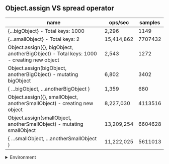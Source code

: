 ## Object.assign VS spread operator

|name|ops/sec|samples|
|-|-|-|
|{...bigObject} - Total keys: 1000|2,296|1149|
|{...smallObject} - Total keys: 2|15,414,862|7707432|
|Object.assign({}, bigObject, anotherBigObject) - Total keys: 1000 - creating new object|2,543|1272|
|Object.assign(bigObject, anotherBigObject) - mutating bigObject|6,802|3402|
|{ ...bigObject, ...anotherBigObject }|1,359|680|
|Object.assign({}, smallObject, anotherSmallObject) - creating new object|8,227,030|4113516|
|Object.assign(smallObject, anotherSmallObject) - mutating smallObject|13,209,254|6604628|
|{ ...smallObject, ...anotherSmallObject }|11,222,025|5611013|


<details>
<summary>Environment</summary>

* __Machine:__ linux x64 | 4 vCPUs | 15.2GB Mem
* __Run:__ Mon Jun 24 2024 01:11:39 GMT+0000 (Coordinated Universal Time)
</details>

<!--
{"environment":{"platform":"linux","arch":"x64","cpus":4,"totalMemory":15.245216369628906},"benchmarks":[{"name":"{...bigObject} - Total keys: 1000","opsSec":2296.3721981963145,"samples":1149},{"name":"{...smallObject} - Total keys: 2","opsSec":15414862.581806084,"samples":7707432},{"name":"Object.assign({}, bigObject, anotherBigObject) - Total keys: 1000 - creating new object","opsSec":2543.6857428884787,"samples":1272},{"name":"Object.assign(bigObject, anotherBigObject) - mutating bigObject","opsSec":6802.098786180433,"samples":3402},{"name":"{ ...bigObject, ...anotherBigObject }","opsSec":1359.8127429067945,"samples":680},{"name":"Object.assign({}, smallObject, anotherSmallObject) - creating new object","opsSec":8227030.206518421,"samples":4113516},{"name":"Object.assign(smallObject, anotherSmallObject) - mutating smallObject","opsSec":13209254.150706196,"samples":6604628},{"name":"{ ...smallObject, ...anotherSmallObject }","opsSec":11222025.07970549,"samples":5611013}]}-->
